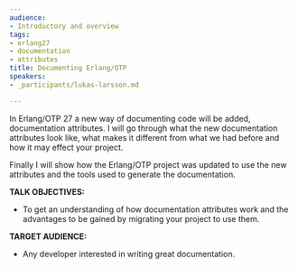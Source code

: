 ```yaml
---
audience:
- Introductory and overview
tags:
- erlang27
- documentation
- attributes
title: Documenting Erlang/OTP
speakers:
- _participants/lukas-larsson.md

---
```

In Erlang/OTP 27 a new way of documenting code will be added, documentation attributes. I will go through what the new documentation attributes look like, what makes it different from what we had before and how it may effect your project.

Finally I will show how the Erlang/OTP project was updated to use the new attributes and the tools used to generate the documentation.

**TALK OBJECTIVES:**

* To get an understanding of how documentation attributes work and the advantages to be gained by migrating your project to use them.

**TARGET AUDIENCE:**

* Any developer interested in writing great documentation.
